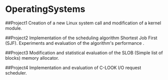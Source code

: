 # OperatingSystems

##Project1 
Creation of a new Linux system call and modification of a kernel module.

##Project2 
Implementation of the scheduling algorithm Shortest Job First (SJF). Experiments and evaluation of the algorithm's performance .

##Project3 
Modification and statistical evaluation of the SLOB (Simple list of blocks) memory allocator.

##Project4 
Implementation and evaluation of C-LOOK I/O request scheduler.
